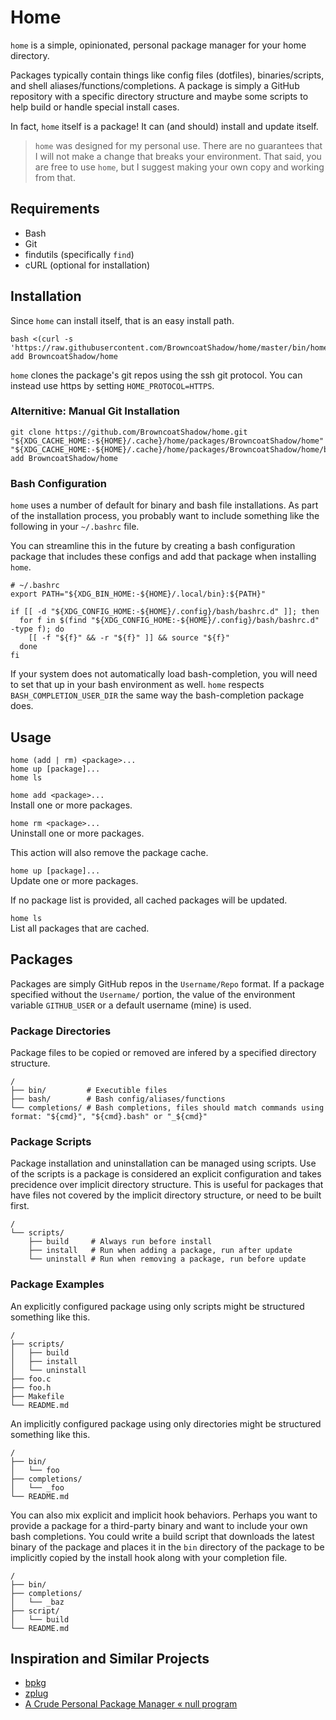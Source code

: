# Home
`home` is a simple, opinionated, personal package manager for your home directory.

Packages typically contain things like config files (dotfiles), binaries/scripts, and shell aliases/functions/completions.
A package is simply a GitHub repository with a specific directory structure and maybe some scripts to help build or handle special install cases.

In fact, `home` itself is a package! It can (and should) install and update itself.

> `home` was designed for my personal use.
> There are no guarantees that I will not make a change that breaks your environment.
> That said, you are free to use `home`, but I suggest making your own copy and working from that.


## Requirements
- Bash
- Git
- findutils (specifically `find`)
- cURL (optional for installation)


## Installation
Since `home` can install itself, that is an easy install path.

```
bash <(curl -s 'https://raw.githubusercontent.com/BrowncoatShadow/home/master/bin/home') add BrowncoatShadow/home
```

`home` clones the package's git repos using the ssh git protocol.
You can instead use https by setting `HOME_PROTOCOL=HTTPS`.


### Alternitive: Manual Git Installation
```
git clone https://github.com/BrowncoatShadow/home.git "${XDG_CACHE_HOME:-${HOME}/.cache}/home/packages/BrowncoatShadow/home"
"${XDG_CACHE_HOME:-${HOME}/.cache}/home/packages/BrowncoatShadow/home/bin/home" add BrowncoatShadow/home
```


### Bash Configuration
`home` uses a number of default for binary and bash file installations.
As part of the installation process, you probably want to include something like the following in your `~/.bashrc` file.

You can streamline this in the future by creating a bash configuration package that includes these configs and add that package when installing `home`.

```
# ~/.bashrc
export PATH="${XDG_BIN_HOME:-${HOME}/.local/bin}:${PATH}"

if [[ -d "${XDG_CONFIG_HOME:-${HOME}/.config}/bash/bashrc.d" ]]; then
  for f in $(find "${XDG_CONFIG_HOME:-${HOME}/.config}/bash/bashrc.d" -type f); do
    [[ -f "${f}" && -r "${f}" ]] && source "${f}"
  done
fi
```

If your system does not automatically load bash-completion, you will need to set that up in your bash environment as well.
`home` respects `BASH_COMPLETION_USER_DIR` the same way the bash-completion package does.


## Usage
```
home (add | rm) <package>...
home up [package]...
home ls
```

`home add <package>...`  
Install one or more packages.

`home rm <package>...`  
Uninstall one or more packages.

This action will also remove the package cache.

`home up [package]...`  
Update one or more packages.

If no package list is provided, all cached packages will be updated.

`home ls`  
List all packages that are cached.


## Packages
Packages are simply GitHub repos in the `Username/Repo` format.
If a package specified without the `Username/` portion, the value of the environment variable `GITHUB_USER` or a default username (mine) is used.


### Package Directories
Package files to be copied or removed are infered by a specified directory structure.

```
/
├── bin/         # Executible files
├── bash/        # Bash config/aliases/functions
└── completions/ # Bash completions, files should match commands using format: "${cmd}", "${cmd}.bash" or "_${cmd}"
```

### Package Scripts
Package installation and uninstallation can be managed using scripts.
Use of the scripts is a package is considered an explicit configuration and takes precidence over implicit directory structure.
This is useful for packages that have files not covered by the implicit directory structure, or need to be built first.

```
/
└── scripts/
    ├── build     # Always run before install
    ├── install   # Run when adding a package, run after update
    └── uninstall # Run when removing a package, run before update
```

### Package Examples
An explicitly configured package using only scripts might be structured something like this.

```
/
├── scripts/
│   ├── build
│   ├── install
│   └── uninstall
├── foo.c
├── foo.h
├── Makefile
└── README.md
```

An implicitly configured package using only directories might be structured something like this.

```
/
├── bin/
│   └── foo
├── completions/
│   └── _foo
└── README.md
```

You can also mix explicit and implicit hook behaviors.
Perhaps you want to provide a package for a third-party binary and want to include your own bash completions.
You could write a build script that downloads the latest binary of the package and places it in the `bin` directory of the package to be implicitly copied by the install hook along with your completion file.

```
/
├── bin/
├── completions/
│   └── _baz
├── script/
│   └── build
└── README.md
```


## Inspiration and Similar Projects
- [bpkg](https://github.com/bpkg/bpkg)
- [zplug](https://github.com/zplug/zplug)
- [A Crude Personal Package Manager « null program](https://nullprogram.com/blog/2018/03/27/)

